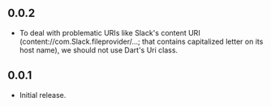## 0.0.2

* To deal with problematic URIs like Slack's content URI (content://com.Slack.fileprovider/...; that contains capitalized letter on its host name), we should not use Dart's Uri class.

## 0.0.1

* Initial release.
